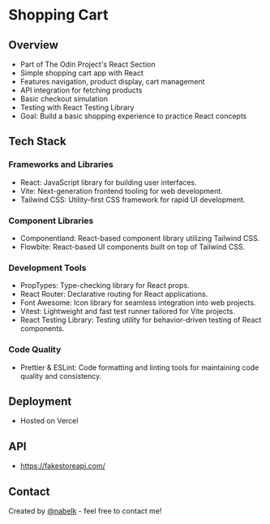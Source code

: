 # Shopping Cart

## Overview

-   Part of The Odin Project's React Section
-   Simple shopping cart app with React
-   Features navigation, product display, cart management
-   API integration for fetching products
-   Basic checkout simulation
-   Testing with React Testing Library
-   Goal: Build a basic shopping experience to practice React concepts

## Tech Stack

### Frameworks and Libraries

-   React: JavaScript library for building user interfaces.
-   Vite: Next-generation frontend tooling for web development.
-   Tailwind CSS: Utility-first CSS framework for rapid UI development.

### Component Libraries

-   Componentland: React-based component library utilizing Tailwind CSS.
-   Flowbite: React-based UI components built on top of Tailwind CSS.

### Development Tools

-   PropTypes: Type-checking library for React props.
-   React Router: Declarative routing for React applications.
-   Font Awesome: Icon library for seamless integration into web projects.
-   Vitest: Lightweight and fast test runner tailored for Vite projects.
-   React Testing Library: Testing utility for behavior-driven testing of React components.

### Code Quality

-   Prettier & ESLint: Code formatting and linting tools for maintaining code quality and consistency.

## Deployment

-   Hosted on Vercel

## API

-   https://fakestoreapi.com/

## Contact

Created by [@nabelk](https://www.linkedin.com/in/nabil-khalid-36791a241/) - feel free to contact me!
